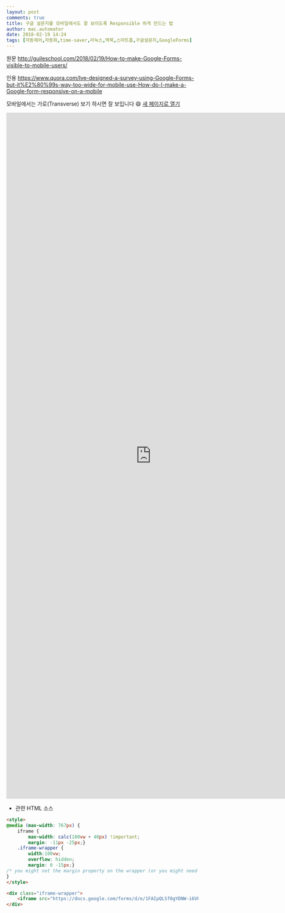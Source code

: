 ```yaml
---
layout: post
comments: true
title: 구글 설문지를 모바일에서도 잘 보이도록 Responsible 하게 만드는 법
author: mac.automator
date: 2018-02-19 14:24
tags: [자동제어,자동화,time-saver,리눅스,맥북,스마트홈,구글설문지,GoogleForms]
---
```


원문 http://guileschool.com/2018/02/19/How-to-make-Google-Forms-visible-to-mobile-users/

인용 https://www.quora.com/Ive-designed-a-survey-using-Google-Forms-but-it%E2%80%99s-way-too-wide-for-mobile-use-How-do-I-make-a-Google-form-responsive-on-a-mobile

모바일에서는 가로(Transverse) 보기 하시면 잘 보입니다 😄
[새 페이지로 열기](https://docs.google.com/forms/d/e/1FAIpQLSf0gYDNW-i6VPCe0XdcYL8GaJ0pmWk2z8dnUfPOgXmzDk448A/viewform)

<style>
@media (max-width: 767px) {
    iframe {
        max-width: calc(100vw + 40px) !important;   
        margin: -11px -25px;}
    .iframe-wrapper { 
        width:100vw; 
        overflow: hidden; 
        margin: 0 -15px;}  
/* you might not the margin property on the wrapper (or you might need to change it to suit your needs); in my case it's used to align the wrapper with the edge of the screen as my site has 15px padding, which isn't needed here because the form already has it's own padding   */
}
</style>

<div class="iframe-wrapper">
    <iframe src="https://docs.google.com/forms/d/e/1FAIpQLSf0gYDNW-i6VPCe0XdcYL8GaJ0pmWk2z8dnUfPOgXmzDk448A/viewform?embedded=true" width="760" height="1800" frameborder="0" marginheight="0" marginwidth="0">Loading...  </iframe>
</div>

- 관련 HTML 소스  

```html
<style>
@media (max-width: 767px) {
    iframe {
        max-width: calc(100vw + 40px) !important;   
        margin: -11px -25px;}
    .iframe-wrapper { 
        width:100vw; 
        overflow: hidden; 
        margin: 0 -15px;}  
/* you might not the margin property on the wrapper (or you might need to change it to suit your needs); in my case it's used to align the wrapper with the edge of the screen as my site has 15px padding, which isn't needed here because the form already has it's own padding   */
}
</style>

<div class="iframe-wrapper">
    <iframe src="https://docs.google.com/forms/d/e/1FAIpQLSf0gYDNW-i6VPCe0XdcYL8GaJ0pmWk2z8dnUfPOgXmzDk448A/viewform?embedded=true" width="760" height="1800" frameborder="0" marginheight="0" marginwidth="0">Loading...  </iframe>
</div>

```
